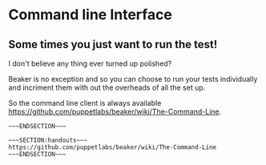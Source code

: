 <!SLIDE>
# Command line Interface #
## Some times you just want to run the test! ##

I don't believe any thing ever turned up polished?

Beaker is no exception and so you can choose to run your tests individually and incriment them with out the overheads of all the set up.

So the command line client is always available https://github.com/puppetlabs/beaker/wiki/The-Command-Line.



~~~SECTION:notes~~~
~~~ENDSECTION~~~

~~~SECTION:handouts~~~
https://github.com/puppetlabs/beaker/wiki/The-Command-Line
~~~ENDSECTION~~~

